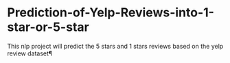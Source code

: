 # Prediction-of-Yelp-Reviews-into-1-star-or-5-star
This nlp project will predict the 5 stars and 1 stars reviews based on the yelp review dataset¶
